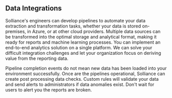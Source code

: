 ## Data Integrations

Solliance's engineers can develop pipelines to automate your data extraction and transformation tasks, whether your data is stored on-premises, in Azure, or at other cloud providers. Multiple data sources can be transformed into the optimal storage and analytical format, making it ready for reports and machine learning processes. You can implement an end-to-end analytics solution on a single platform. We can solve your difficult integration challenges and let your organization focus on deriving value from the reporting data.

Pipeline completion events do not mean new data has been loaded into your environment successfully. Once are the pipelines operational, Solliance can create post processing data checks. Custom rules will validate your data and send alerts to administrators if data anomalies exist. Don't wait for users to alert you the reports are broken.
